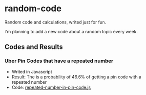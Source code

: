 # random-code

Random code and calculations, writed just for fun.

I'm planning to add a new code about a random topic every week.

## Codes and Results

### Uber Pin Codes that have a repeated number

- Writed in Javascript
- Result: The is a probability of 46.6% of getting a pin code with a repeated number
- Code: [repeated-number-in-pin-code.js](./repeated-number-in-pin-code.js)
